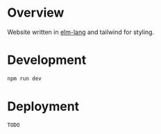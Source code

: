 # Overview

Website written in [elm-lang](https://elm-lang.org/) and tailwind for styling.

# Development

```bash
npm run dev
```

# Deployment

`TODO`

